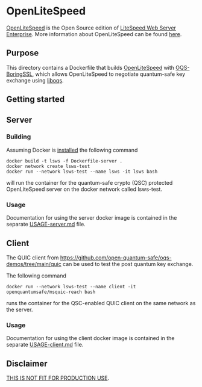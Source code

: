 OpenLiteSpeed
===============
[OpenLiteSpeed](https://github.com/litespeedtech/openlitespeed) is the Open Source edition of [LiteSpeed Web Server Enterprise](https://www.litespeedtech.com/). 
More information about OpenLiteSpeed can be found [here](https://openlitespeed.org/).

## Purpose 
This directory contains a Dockerfile that builds [OpenLiteSpeed](https://github.com/litespeedtech/openlitespeed) with [OQS-BoringSSL](https://github.com/open-quantum-safe/boringssl), which allows OpenLiteSpeed to negotiate quantum-safe key exchange using [liboqs](https://github.com/open-quantum-safe/liboqs/).



## Getting started

## Server
### Building
Assuming Docker is [installed](https://docs.docker.com/install) the following command

```
docker build -t lsws -f Dockerfile-server .
docker network create lsws-test
docker run --network lsws-test --name lsws -it lsws bash
```

will run the container for the quantum-safe crypto (QSC) protected OpenLiteSpeed server on the docker network called lsws-test.

### Usage
Documentation for using the server docker image is contained in the separate [USAGE-server.md](https://github.com/open-quantum-safe/oqs-demos/blob/main/openlitespeed/USAGE-server.md) file.

## Client

The QUIC client from https://github.com/open-quantum-safe/oqs-demos/tree/main/quic can be used to test the post quantum key exchange.

The following command

```
docker run --network lsws-test --name client -it openquantumsafe/msquic-reach bash
```

runs the container for the QSC-enabled QUIC client on the same network as the server.
### Usage
Documentation for using the client docker image is contained in the separate [USAGE-client.md](https://github.com/open-quantum-safe/oqs-demos/blob/main/openlitespeed/USAGE-client.md) file.


## Disclaimer

[THIS IS NOT FIT FOR PRODUCTION USE](https://github.com/open-quantum-safe/openssl#limitations-and-security).
